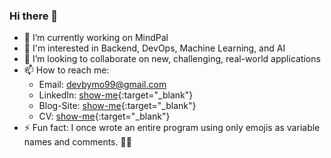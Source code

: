 ### Hi there 👋

<!--
**devbymo/devbymo** is a ✨ _special_ ✨ repository because its `README.md` (this file) appears on your GitHub profile.

Here are some ideas to get you started:



- 🔭 I’m currently working on MindPal
- 🌱 I'm interested in Backend, DevOps, Machine Learning, and AI
- 👯 I’m looking to collaborate on new, challenging, real-world applications
- 📫 How to reach me:
  - Email: devbymo99@gmail.com
  - LinkedIn: [show-me](https://www.linkedin.com/in/devbymo/)
  - Blog-Site: [show-me](https://devbymo.web.app/index.html#blog)
  - CV: [show-me]()
- ⚡ Fun fact: I once wrote an entire program using only emojis as variable names and comments. 🚀😄

-->

- 🔭 I’m currently working on MindPal
- 🌱 I'm interested in Backend, DevOps, Machine Learning, and AI
- 👯 I’m looking to collaborate on new, challenging, real-world applications
- 📫 How to reach me:
  - Email: devbymo99@gmail.com
  - LinkedIn: [show-me](https://www.linkedin.com/in/devbymo/){:target="_blank"}
  - Blog-Site: [show-me](https://devbymo.web.app/index.html#blog){:target="_blank"}
  - CV: [show-me](){:target="_blank"}
- ⚡ Fun fact: I once wrote an entire program using only emojis as variable names and comments. 🚀😄

